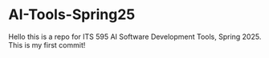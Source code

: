# AI-Tools-Spring25
Hello this is a repo for ITS 595 AI Software Development Tools, Spring 2025.
This is my first commit!